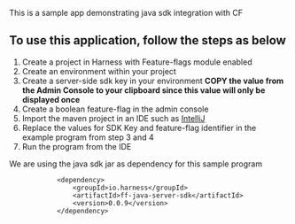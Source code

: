 This is a sample app demonstrating java sdk integration with CF 

## To use this application, follow the steps as below ##

1) Create a project in Harness with Feature-flags module enabled
2) Create an environment within your project
3) Create a server-side sdk key in your environment **COPY the value from the Admin Console to your clipboard since this value will only be displayed once**
4) Create a boolean feature-flag in the admin console
5) Import the maven project in an IDE such as [IntelliJ](https://www.jetbrains.com/idea/)
6) Replace the values for SDK Key and feature-flag identifier in the example program from step 3 and 4
7) Run the program from the IDE

We are using the java sdk jar as dependency for this sample program
``` 
            <dependency>
                <groupId>io.harness</groupId>
                <artifactId>ff-java-server-sdk</artifactId>
                <version>0.0.9</version>
            </dependency>
```

